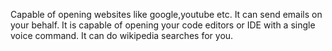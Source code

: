 Capable of opening websites like google,youtube etc.
It can send emails on your behalf.
It is capable of opening your code editors or IDE with a single voice
command.
It can do wikipedia searches for you.
